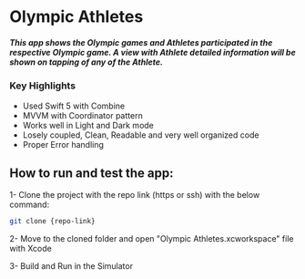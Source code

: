 # Olympic Athletes  
  
##### This app shows the Olympic games and Athletes participated in the respective Olympic game. A view with Athlete detailed information will be shown on tapping of any of the Athlete.  
  
### Key Highlights
-    Used Swift 5 with Combine
-    MVVM with Coordinator pattern
-    Works well in Light and Dark mode
-    Losely coupled, Clean, Readable and very well organized code
-    Proper Error handling

## How to run and test the app:

1-  Clone the project with the repo link (https or ssh) with the below command:

  ```sh
  git clone {repo-link}
  ```

2- Move to the cloned folder and open "Olympic Athletes.xcworkspace" file with Xcode

3- Build and Run in the Simulator
